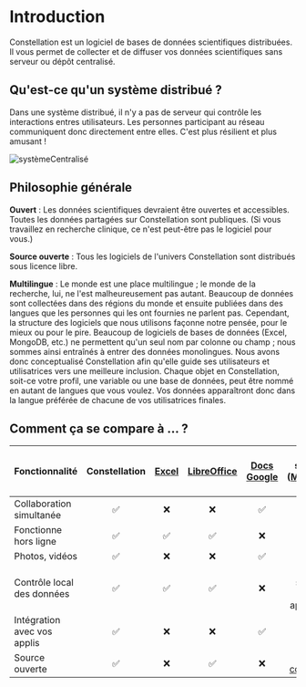 # Introduction

Constellation est un logiciel de bases de données scientifiques distribuées. Il vous permet de collecter et de diffuser vos données scientifiques sans serveur ou dépôt centralisé.

## Qu'est-ce qu'un système distribué ?
Dans une système distribué, il n'y a pas de serveur qui contrôle les interactions entres utilisateurs. Les personnes participant au réseau communiquent donc directement entre elles. C'est plus résilient et plus amusant !

![systèmeCentralisé](/images/systèmeCentralisé.svg)

## Philosophie générale

**Ouvert** : Les données scientifiques devraient être ouvertes et accessibles. Toutes les données partagées sur Constellation sont publiques. (Si vous travaillez en recherche clinique, ce n'est peut-être pas le logiciel pour vous.)

**Source ouverte** : Tous les logiciels de l'univers Constellation sont distribués sous licence libre.

**Multilingue** : Le monde est une place multilingue ; le monde de la recherche, lui, ne l'est malheureusement pas autant. Beaucoup de données sont collectées dans des régions du monde et ensuite publiées dans des langues que les personnes qui les ont fournies ne parlent pas. Cependant, la structure des logiciels que nous utilisons façonne notre pensée, pour le mieux ou pour le pire. Beaucoup de logiciels de bases de données (Excel, MongoDB, etc.) ne permettent qu'un seul nom par colonne ou champ ; nous sommes ainsi entraînés à entrer des données monolingues. Nous avons donc conceptualisé Constellation afin qu'elle guide ses utilisateurs et utilisatrices vers une meilleure inclusion. Chaque objet en Constellation, soit-ce votre profil, une variable ou une base de données, peut être nommé en autant de langues que vous voulez. Vos données apparaîtront donc dans la langue préférée de chacune de vos utilisatrices finales.


## Comment ça se compare à ... ?

| Fonctionnalité | Constellation | [Excel](https://fr.wikipedia.org/wiki/Microsoft_Excel) | [LibreOffice](https://fr.libreoffice.org/) | [Docs Google](https://www.google.com/intl/fr/drive/) | BD sur serveur ([MongoDB](https://www.mongodb.com/fr-fr), [SQL](https://sql.sh/)) |
| --- | :---: | :---: | :---: |:---: | :---: |
| Collaboration simultanée | ✅ | ❌ | ❌ | ✅ | ✅ |
| Fonctionne hors ligne | ✅ | ✅ | ✅ | ❌ | ❌ |
| Photos, vidéos | ✅ | ❌ | ❌ | ✅ | ✅ |
| Contrôle local des données | ✅ | ✅ | ✅ | ❌ | Si le serveur vous appartient |
| Intégration avec vos applis | ✅ | ❌ | ❌ | ✅ | ✅ |
| Source ouverte | ✅ | ❌ | ✅ | ❌ | [C'est compliqué](https://www.zdnet.fr/actualites/mongodb-la-nouvelle-licence-sspl-fait-grincer-des-dents-dans-l-open-source-39879413.htm) |

